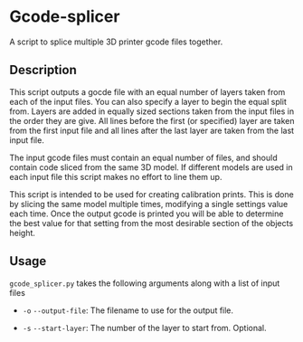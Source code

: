 # Gcode-splicer
A script to splice multiple 3D printer gcode files together.

## Description
This script outputs a gocde file with an equal number of layers taken from each of the input files. You can also specify a layer to begin the equal split from. Layers are added in equally sized sections taken from the input files in the order they are give. All lines before the first (or specified) layer are taken from the first input file and all lines after the last layer are taken from the last input file.

The input gcode files must contain an equal number of files, and should contain code sliced from the same 3D model. If different models are used in each input file this script makes no effort to line them up.

This script is intended to be used for creating calibration prints. This is done by slicing the same model multiple times, modifying a single settings value each time. Once the output gcode is printed you will be able to determine the best value for that setting from the most desirable section of the objects height.

## Usage

`gcode_splicer.py` takes the following arguments along with a list of input files

* `-o` `--output-file`: The filename to use for the output file.

* `-s` `--start-layer`: The number of the layer to start from. Optional.
